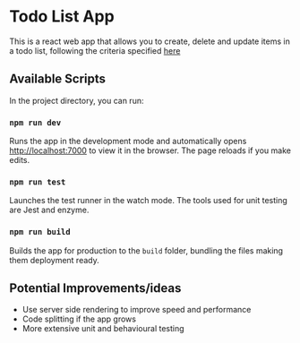 # Todo List App

This is a react web app that allows you to create, delete and update items in a todo list, following the criteria specified [here](https://docs.google.com/document/d/1oTj1uX8dyxbrW4A4wnDOhTMWX9apcecQiudNxMzgmok/edit)

## Available Scripts

In the project directory, you can run:

### `npm run dev`

Runs the app in the development mode and automatically opens [http://localhost:7000](http://localhost:7000) to view it in the browser. The page reloads if you make edits.

### `npm run test`

Launches the test runner in the watch mode. The tools used for unit testing are Jest and enzyme.

### `npm run build`

Builds the app for production to the `build` folder, bundling the files making them deployment ready.

## Potential Improvements/ideas

- Use server side rendering to improve speed and performance
- Code splitting if the app grows
- More extensive unit and behavioural testing